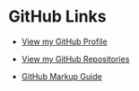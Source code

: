 # GitHub Links


- [View my GitHub Profile](https://github.com/ismccarthy?tab=repositories)

- [View my GitHub Repositories](https://github.com/ismccarthy)





- [GitHub Markup Guide](https://guides.github.com/features/mastering-markdown/)

